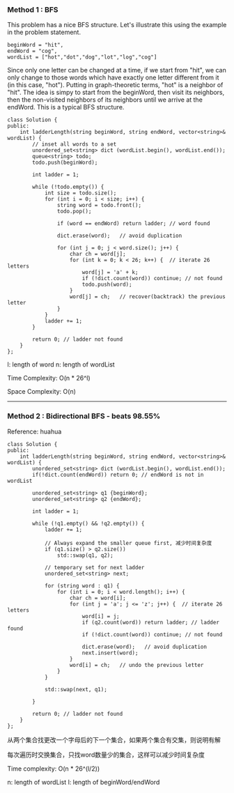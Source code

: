 ### Method 1 : BFS

This problem has a nice BFS structure. Let's illustrate this using the example in the problem statement.
```
beginWord = "hit",
endWord = "cog",
wordList = ["hot","dot","dog","lot","log","cog"]
```
Since only one letter can be changed at a time, if we start from "hit", we can only change to those words which have exactly one letter different from it (in this case, "hot"). Putting in graph-theoretic terms, "hot" is a neighbor of "hit". The idea is simpy to start from the beginWord, then visit its neighbors, then the non-visited neighbors of its neighbors until we arrive at the endWord. This is a typical BFS structure.

```
class Solution {
public:
    int ladderLength(string beginWord, string endWord, vector<string>& wordList) {
        // inset all words to a set
        unordered_set<string> dict (wordList.begin(), wordList.end());
        queue<string> todo;
        todo.push(beginWord);
        
        int ladder = 1;
        
        while (!todo.empty()) {
            int size = todo.size();
            for (int i = 0; i < size; i++) {
                string word = todo.front();
                todo.pop();
                
                if (word == endWord) return ladder; // word found
                
                dict.erase(word);   // avoid duplication
                
                for (int j = 0; j < word.size(); j++) {
                    char ch = word[j];
                    for (int k = 0; k < 26; k++) {  // iterate 26 letters
                        word[j] = 'a' + k;
                        if (!dict.count(word)) continue; // not found
                        todo.push(word);
                    }
                    word[j] = ch;   // recover(backtrack) the previous letter
                }
            }
            ladder += 1;
        }
        
        return 0; // ladder not found
    }
};
```

l: length of word
n: length of wordList

Time Complexity: O(n * 26^l)

Space Complexity: O(n)

---

### Method 2 : Bidirectional BFS - beats 98.55%

Reference: huahua
```
class Solution {
public:
    int ladderLength(string beginWord, string endWord, vector<string>& wordList) {
        unordered_set<string> dict (wordList.begin(), wordList.end());
        if(!dict.count(endWord)) return 0; // endWord is not in wordList

        unordered_set<string> q1 {beginWord};
        unordered_set<string> q2 {endWord};
        
        int ladder = 1;
        
        while (!q1.empty() && !q2.empty()) {
            ladder += 1;

            // Always expand the smaller queue first, 减少时间复杂度
            if (q1.size() > q2.size())
                std::swap(q1, q2);
            
            // temporary set for next ladder
            unordered_set<string> next;

            for (string word : q1) {
                for (int i = 0; i < word.length(); i++) {
                    char ch = word[i];
                    for (int j = 'a'; j <= 'z'; j++) {  // iterate 26 letters
                        word[i] = j;
                        if (q2.count(word)) return ladder; // ladder found
                        if (!dict.count(word)) continue; // not found

                        dict.erase(word);   // avoid duplication
                        next.insert(word);
                    }
                    word[i] = ch;   // undo the previous letter
                }
            }
            
            std::swap(next, q1);
            
        }
        
        return 0; // ladder not found
    }
};
```

从两个集合找更改一个字母后的下一个集合，如果两个集合有交集，则说明有解

每次遍历时交换集合，只找word数量少的集合，这样可以减少时间复杂度

Time complexity: O(n * 26^(l/2))

n: length of wordList
l: length of beginWord/endWord